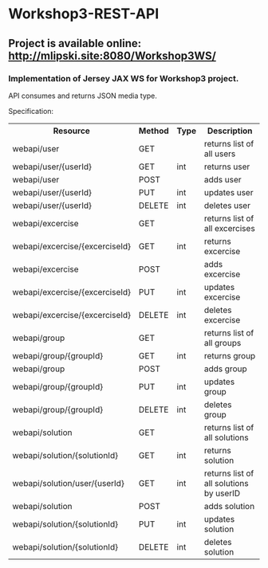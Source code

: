 # Workshop3-REST-API
## Project is available online: http://mlipski.site:8080/Workshop3WS/
### Implementation of Jersey JAX WS for Workshop3 project.

API consumes and returns JSON media type.

Specification:<BR>
<table>
		<tr>
			<th >Resource</th>
			<th>Method</th>
			<th>Type</th>
			<th>Description</th>
		</tr>
		<tr>
			<td>webapi/user</td>
			<td>GET</td>
			<td></td>
			<td>returns list of all users</td>
		</tr>
		<tr>
			<td>webapi/user/{userId}</td>
			<td>GET</td>
			<td>int</td>
			<td>returns user</td>
		</tr>
		<tr>
			<td>webapi/user</td>
			<td>POST</td>
			<td></td>
			<td>adds user</td>
		</tr>
		<tr>
			<td>webapi/user/{userId}</td>
			<td>PUT</td>
			<td>int</td>
			<td>updates user</td>
		</tr>
		<tr>
			<td>webapi/user/{userId}</td>
			<td>DELETE</td>
			<td>int</td>
			<td>deletes user</td>
		</tr>
		<tr>
			<td>webapi/excercise</td>
			<td>GET</td>
			<td></td>
			<td>returns list of all excercises</td>
		</tr>
		<tr>
			<td>webapi/excercise/{excerciseId}</td>
			<td>GET</td>
			<td>int</td>
			<td>returns excercise</td>
		</tr>
		<tr>
			<td>webapi/excercise</td>
			<td>POST</td>
			<td></td>
			<td>adds excercise</td>
		</tr>
		<tr>
			<td>webapi/excercise/{excerciseId}</td>
			<td>PUT</td>
			<td>int</td>
			<td>updates excercise</td>
		</tr>
		<tr>
			<td>webapi/excercise/{excerciseId}</td>
			<td>DELETE</td>
			<td>int</td>
			<td>deletes excercise</td>
		</tr>
		<tr>
			<td>webapi/group</td>
			<td>GET</td>
			<td></td>
			<td>returns list of all groups</td>
		</tr>
		<tr>
			<td>webapi/group/{groupId}</td>
			<td>GET</td>
			<td>int</td>
			<td>returns group</td>
		</tr>
		<tr>
			<td>webapi/group</td>
			<td>POST</td>
			<td></td>
			<td>adds group</td>
		</tr>
		<tr>
			<td>webapi/group/{groupId}</td>
			<td>PUT</td>
			<td>int</td>
			<td>updates group</td>
		</tr>
		<tr>
			<td>webapi/group/{groupId}</td>
			<td>DELETE</td>
			<td>int</td>
			<td>deletes group</td>
		</tr>
				<tr>
			<td>webapi/solution</td>
			<td>GET</td>
			<td></td>
			<td>returns list of all solutions</td>
		</tr>
		<tr>
			<td>webapi/solution/{solutionId}</td>
			<td>GET</td>
			<td>int</td>
			<td>returns solution</td>
		</tr>
				<tr>
			<td>webapi/solution/user/{userId}</td>
			<td>GET</td>
			<td>int</td>
			<td>returns list of all solutions by userID</td>
		</tr>
		<tr>
			<td>webapi/solution</td>
			<td>POST</td>
			<td></td>
			<td>adds solution</td>
		</tr>
		<tr>
			<td>webapi/solution/{solutionId}</td>
			<td>PUT</td>
			<td>int</td>
			<td>updates solution</td>
		</tr>
		<tr>
			<td>webapi/solution/{solutionId}</td>
			<td>DELETE</td>
			<td>int</td>
			<td>deletes solution</td>
		</tr>
</table>

